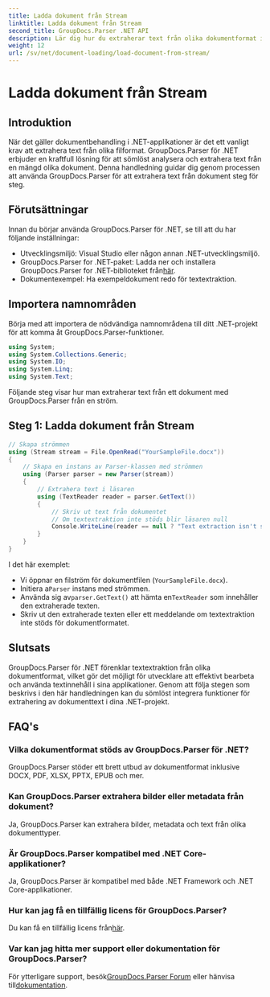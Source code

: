 ```yaml
---
title: Ladda dokument från Stream
linktitle: Ladda dokument från Stream
second_title: GroupDocs.Parser .NET API
description: Lär dig hur du extraherar text från olika dokumentformat i .NET med GroupDocs.Parser. Steg-för-steg guide med kodexempel.
weight: 12
url: /sv/net/document-loading/load-document-from-stream/
---
```


# Ladda dokument från Stream

## Introduktion
När det gäller dokumentbehandling i .NET-applikationer är det ett vanligt krav att extrahera text från olika filformat. GroupDocs.Parser för .NET erbjuder en kraftfull lösning för att sömlöst analysera och extrahera text från en mängd olika dokument. Denna handledning guidar dig genom processen att använda GroupDocs.Parser för att extrahera text från dokument steg för steg.
## Förutsättningar
Innan du börjar använda GroupDocs.Parser för .NET, se till att du har följande inställningar:
- Utvecklingsmiljö: Visual Studio eller någon annan .NET-utvecklingsmiljö.
-  GroupDocs.Parser for .NET-paket: Ladda ner och installera GroupDocs.Parser for .NET-biblioteket från[här](https://releases.groupdocs.com/parser/net/).
- Dokumentexempel: Ha exempeldokument redo för textextraktion.
## Importera namnområden
Börja med att importera de nödvändiga namnområdena till ditt .NET-projekt för att komma åt GroupDocs.Parser-funktioner.
```csharp
using System;
using System.Collections.Generic;
using System.IO;
using System.Linq;
using System.Text;
```

Följande steg visar hur man extraherar text från ett dokument med GroupDocs.Parser från en ström.
## Steg 1: Ladda dokument från Stream
```csharp
// Skapa strömmen
using (Stream stream = File.OpenRead("YourSampleFile.docx"))
{
    // Skapa en instans av Parser-klassen med strömmen
    using (Parser parser = new Parser(stream))
    {
        // Extrahera text i läsaren
        using (TextReader reader = parser.GetText())
        {
            // Skriv ut text från dokumentet
            // Om textextraktion inte stöds blir läsaren null
            Console.WriteLine(reader == null ? "Text extraction isn't supported" : reader.ReadToEnd());
        }
    }
}
```
I det här exemplet:
- Vi öppnar en filström för dokumentfilen (`YourSampleFile.docx`).
-  Initiera a`Parser` instans med strömmen.
-  Använda sig av`parser.GetText()` att hämta en`TextReader` som innehåller den extraherade texten.
- Skriv ut den extraherade texten eller ett meddelande om textextraktion inte stöds för dokumentformatet.
## Slutsats
GroupDocs.Parser för .NET förenklar textextraktion från olika dokumentformat, vilket gör det möjligt för utvecklare att effektivt bearbeta och använda textinnehåll i sina applikationer. Genom att följa stegen som beskrivs i den här handledningen kan du sömlöst integrera funktioner för extrahering av dokumenttext i dina .NET-projekt.

## FAQ's
### Vilka dokumentformat stöds av GroupDocs.Parser för .NET?
GroupDocs.Parser stöder ett brett utbud av dokumentformat inklusive DOCX, PDF, XLSX, PPTX, EPUB och mer.
### Kan GroupDocs.Parser extrahera bilder eller metadata från dokument?
Ja, GroupDocs.Parser kan extrahera bilder, metadata och text från olika dokumenttyper.
### Är GroupDocs.Parser kompatibel med .NET Core-applikationer?
Ja, GroupDocs.Parser är kompatibel med både .NET Framework och .NET Core-applikationer.
### Hur kan jag få en tillfällig licens för GroupDocs.Parser?
 Du kan få en tillfällig licens från[här](https://purchase.groupdocs.com/temporary-license/).
### Var kan jag hitta mer support eller dokumentation för GroupDocs.Parser?
 För ytterligare support, besök[GroupDocs.Parser Forum](https://forum.groupdocs.com/c/parser/17) eller hänvisa till[dokumentation](https://tutorials.groupdocs.com/parser/net/).
